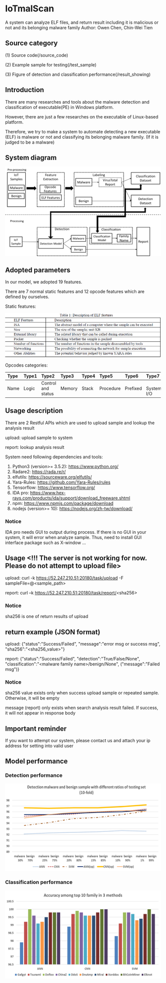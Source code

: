 # IoTmalScan
A system can analyze ELF files, and return result including it is malicious or not and its belonging malware family
Author: Owen Chen, Chin-Wei Tien

## Source category

(1) Source code(/source_code)

(2) Example sample for testing(/test_sample)

(3) Figure of detection and classification performance(/result_showing)

## Introduction 

There are many researches and tools about the malware detection and classification of executable(PE) in Windows platform.

However, there are just a few researches on the executable of Linux-based platform. 

Therefore, we try to make a system to automate detecting a new executable (ELF) is malware or not and classifying its belonging malware family. (If it is judged to be a malware)

## System diagram

![](https://github.com/fire78625/IoTmalScan/blob/master/result_showing/Figure1.png)

## Adopted parameters

In our model, we adopted 19 features.

There are 7 normal static features and 12 opcode features which are defined by ourselves.

Static features:

![](https://github.com/fire78625/IoTmalScan/blob/master/result_showing/Figure17.png)

Opcodes categories:

| Type | Type1 | Type2 | Type3 | Type4 | Type5 | Type6 | Type7 | Type8 | Type9 | Type10 | Type11 | Type12 |
|:-----|:------|:------|:------|:------|:------|:------|:------|:------|:------|:-------|:-------|:-------|
| Name | Logic | Control and status | Memory | Stack | Procedure | Prefixed |　System I/O | Arithmetic | System | Branch | Execution time | Others |

## Usage description
There are 2 Restful APIs which are used to upload sample and lookup the analysis result 

upload: upload sample to system

report: lookup analysis result

System need following dependencies and tools:
1. Python3 (version>= 3.5.2): https://www.python.org/
2. Radare2: https://rada.re/r/
3. elfutils: https://sourceware.org/elfutils/
4. Yara-Rules: https://github.com/Yara-Rules/rules
5. Tensorflow: https://www.tensorflow.org/
6. IDA pro: https://www.hex-rays.com/products/ida/support/download_freeware.shtml
7. npm: https://www.npmjs.com/package/download
8. nodejs (version>= 10): https://nodejs.org/zh-tw/download/

### Notice
IDA pro needs GUI to output during process. If there is no GUI in your system, it will error when analyze sample.
Thus, need to install GUI interface package such as X-window ...

## Usage <!!! The server is not working for now. Please do not attempt to upload file>
upload:
curl -k https://52.247.210.51:20180/task/upload -F sampleFile=@<sample_path>

report:
curl –k https://52.247.210.51:20180/task/report/<sha256\>
### Notice
  sha256 is one of return results of upload

## return example (JSON format)
upload: {"status":"Success/Failed", "message":"error msg or success msg", "sha256":"<sha256_value>"}

report: {"status":"Success/Failed", "detection":"True/False/None", "classification":"<malware family name\>/benign/None", ("message":"Failed msg")}
### Notice
  sha256 value exists only when success upload sample or repeated sample. Otherwise, it will be empty
  
  message (report) only exists when search analysis result failed. If success, it will not appear in response body 

## Important reminder
If you want to attempt our system, please contact us and attach your ip address for setting into valid user

## Model performance

### Detection performance
![](https://github.com/fire78625/IoTmalScan/blob/master/result_showing/Figure10.png)

### Classification performance
![](https://github.com/fire78625/IoTmalScan/blob/master/result_showing/Figure11.png)
